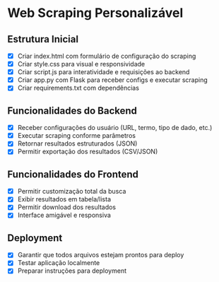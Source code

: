 # Web Scraping Personalizável

## Estrutura Inicial
- [x] Criar index.html com formulário de configuração do scraping
- [x] Criar style.css para visual e responsividade
- [x] Criar script.js para interatividade e requisições ao backend
- [x] Criar app.py com Flask para receber configs e executar scraping
- [x] Criar requirements.txt com dependências

## Funcionalidades do Backend
- [x] Receber configurações do usuário (URL, termo, tipo de dado, etc.)
- [x] Executar scraping conforme parâmetros
- [x] Retornar resultados estruturados (JSON)
- [x] Permitir exportação dos resultados (CSV/JSON)

## Funcionalidades do Frontend
- [x] Permitir customização total da busca
- [x] Exibir resultados em tabela/lista
- [x] Permitir download dos resultados
- [x] Interface amigável e responsiva

## Deployment
- [x] Garantir que todos arquivos estejam prontos para deploy
- [x] Testar aplicação localmente
- [x] Preparar instruções para deployment